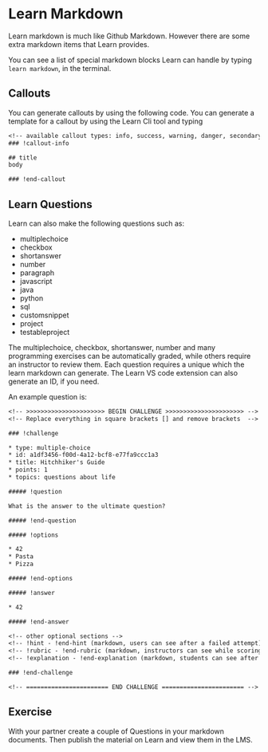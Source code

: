 # Learn Markdown

Learn markdown is much like Github Markdown.  However there are some extra markdown items that Learn provides.

You can see a list of special markdown blocks Learn can handle by typing `learn markdown`, in the terminal.

## Callouts

You can generate callouts by using the following code.  You can generate a template for a callout by using the Learn Cli tool and typing 

```txt
<!-- available callout types: info, success, warning, danger, secondary  -->
### !callout-info

## title
body

### !end-callout
```

## Learn Questions

Learn can also make the following questions such as:

* multiplechoice
* checkbox
* shortanswer
* number
* paragraph
* javascript
* java
* python
* sql
* customsnippet
* project
* testableproject

The multiplechoice, checkbox, shortanswer, number and many programming exercises can be automatically graded, while others require an instructor to review them.  Each question requires a unique which the learn markdown can generate.  The Learn VS code extension can also generate an ID, if you need.

An example question is:

```txt
<!-- >>>>>>>>>>>>>>>>>>>>>> BEGIN CHALLENGE >>>>>>>>>>>>>>>>>>>>>> -->
<!-- Replace everything in square brackets [] and remove brackets  -->

### !challenge

* type: multiple-choice
* id: a1df3456-f00d-4a12-bcf8-e77fa9ccc1a3
* title: Hitchhiker's Guide
* points: 1
* topics: questions about life

##### !question

What is the answer to the ultimate question?

##### !end-question

##### !options

* 42
* Pasta
* Pizza

##### !end-options

##### !answer

* 42

##### !end-answer

<!-- other optional sections -->
<!-- !hint - !end-hint (markdown, users can see after a failed attempt) -->
<!-- !rubric - !end-rubric (markdown, instructors can see while scoring a checkpoint) -->
<!-- !explanation - !end-explanation (markdown, students can see after answering correctly) -->

### !end-challenge

<!-- ======================= END CHALLENGE ======================= -->
```

## Exercise

With your partner create a couple of Questions in your markdown documents.  Then publish the material on Learn and view them in the LMS.  
